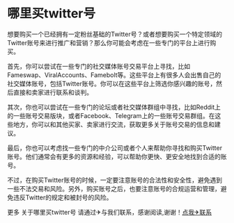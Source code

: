 # 哪里买twitter号

想要购买一个已经拥有一定粉丝基础的Twitter号？或者想要购买一个特定领域的Twitter账号来进行推广和营销？那么你可能会考虑在一些专门的平台上进行购买。

首先，你可以尝试在一些专门的社交媒体账号交易平台上寻找，比如Fameswap、ViralAccounts、Famebolt等。这些平台上有很多人会出售自己的社交媒体账号，包括Twitter账号。你可以在这些平台上筛选你感兴趣的账号，然后直接和卖家进行联系和谈判。

其次，你也可以尝试在一些专门的论坛或者社交媒体群组中寻找，比如Reddit上的一些账号交易版块，或者Facebook、Telegram上的一些账号交易群组。在这些地方，你可以和其他买家、卖家进行交流，获取更多关于账号交易的信息和建议。

最后，你也可以考虑找一些专门的中介公司或者个人来帮助你寻找和购买Twitter账号。他们通常会有更多的资源和经验，可以帮助你更快、更安全地找到合适的账号。

不过，在购买Twitter账号的时候，一定要注意账号的合法性和安全性，避免遇到一些不法交易和风险。另外，购买账号之后，也要注意账号的合规运营和管理，避免违反Twitter的规定和被封号的风险。

更多 关于哪里买twitter号 请通过✈与我们联系，感谢阅读,谢谢！[点我✈联系](https://ss.k02.cc)
